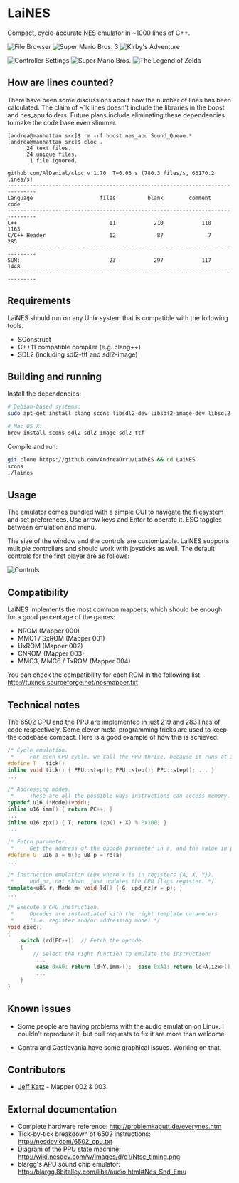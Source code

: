 LaiNES
======

Compact, cycle-accurate NES emulator in ~1000 lines of C++.

![File Browser](./img/files.png)
![Super Mario Bros. 3](./img/super_mario_3.png)
![Kirby's Adventure](./img/kirby.png)

![Controller Settings](./img/ff_settings.png)
![Super Mario Bros.](./img/super_mario.png)
![The Legend of Zelda](./img/zelda.png)

## How are lines counted?
There have been some discussions about how the number of lines has been calculated. The claim of ~1k lines doesn't include the libraries in the boost and nes_apu folders. Future plans include eliminating these dependencies to make the code base even slimmer.

```
[andrea@manhattan src]$ rm -rf boost nes_apu Sound_Queue.*
[andrea@manhattan src]$ cloc .
      24 text files.
      24 unique files.                              
       1 file ignored.

github.com/AlDanial/cloc v 1.70  T=0.03 s (780.3 files/s, 63170.2 lines/s)
-------------------------------------------------------------------------------
Language                     files          blank        comment           code
-------------------------------------------------------------------------------
C++                             11            210            110           1163
C/C++ Header                    12             87              7            285
-------------------------------------------------------------------------------
SUM:                            23            297            117           1448
-------------------------------------------------------------------------------
```

## Requirements
LaiNES should run on any Unix system that is compatible with the following tools.
- SConstruct
- C++11 compatible compiler (e.g. clang++)
- SDL2 (including sdl2-ttf and sdl2-image)

## Building and running
Install the dependencies:
```sh
# Debian-based systems:
sudo apt-get install clang scons libsdl2-dev libsdl2-image-dev libsdl2-ttf-dev

# Mac OS X:
brew install scons sdl2 sdl2_image sdl2_ttf
```

Compile and run:
```sh
git clone https://github.com/AndreaOrru/LaiNES && cd LaiNES
scons
./laines
```

## Usage
The emulator comes bundled with a simple GUI to navigate the filesystem and set preferences. Use arrow keys and Enter to operate it. ESC toggles between emulation and menu.

The size of the window and the controls are customizable. LaiNES supports multiple controllers and should work with joysticks as well. The default controls for the first player are as follows:

![Controls](./img/controls.png)

## Compatibility
LaiNES implements the most common mappers, which should be enough for a good percentage of the games:
- NROM (Mapper 000)
- MMC1 / SxROM (Mapper 001)
- UxROM (Mapper 002)
- CNROM (Mapper 003)
- MMC3, MMC6 / TxROM (Mapper 004)

You can check the compatibility for each ROM in the following list:
http://tuxnes.sourceforge.net/nesmapper.txt

## Technical notes
The 6502 CPU and the PPU are implemented in just 219 and 283 lines of code respectively.
Some clever meta-programming tricks are used to keep the codebase compact.
Here is a good example of how this is achieved:
```c++
/* Cycle emulation.
 *     For each CPU cycle, we call the PPU thrice, because it runs at 3 times the frequency. */
#define T   tick()
inline void tick() { PPU::step(); PPU::step(); PPU::step(); ... }
...

/* Addressing modes.
 *     These are all the possible ways instructions can access memory. */
typedef u16 (*Mode)(void);
inline u16 imm() { return PC++; }
...
inline u16 zpx() { T; return (zp() + X) % 0x100; }
...

/* Fetch parameter.
 *     Get the address of the opcode parameter in a, and the value in p. */
#define G  u16 a = m(); u8 p = rd(a)
...

/* Instruction emulation (LDx where x is in registers {A, X, Y}).
 *     upd_nz, not shown, just updates the CPU flags register. */
template<u8& r, Mode m> void ld() { G; upd_nz(r = p); }
...

/* Execute a CPU instruction.
 *     Opcodes are instantiated with the right template parameters
 *     (i.e. register and/or addressing mode).*/
void exec()
{
    switch (rd(PC++))  // Fetch the opcode.
    {
        // Select the right function to emulate the instruction:
         ...
         case 0xA0: return ld<Y,imm>();  case 0xA1: return ld<A,izx>();
         ...
    }
}
```

## Known issues
* Some people are having problems with the audio emulation on Linux.
I couldn't reproduce it, but pull requests to fix it are more than welcome.

* Contra and Castlevania have some graphical issues. Working on that.

## Contributors
* [Jeff Katz](https://github.com/kraln) - Mapper 002 & 003.


## External documentation
- Complete hardware reference: http://problemkaputt.de/everynes.htm
- Tick-by-tick breakdown of 6502 instructions: http://nesdev.com/6502_cpu.txt
- Diagram of the PPU state machine: http://wiki.nesdev.com/w/images/d/d1/Ntsc_timing.png
- blargg's APU sound chip emulator: http://blargg.8bitalley.com/libs/audio.html#Nes_Snd_Emu

